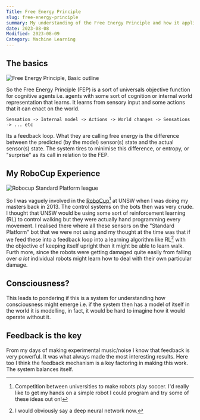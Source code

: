 ```yaml
---
Title: Free Energy Principle
slug: free-energy-principle
summary: My understanding of the Free Energy Principle and how it applies to (machine) learning agents.
date: 2023-08-08
Modified: 2023-08-09
Category: Machine Learning
---
```


## The basics

![Free Energy Principle, Basic outline]({static}/images/fep_simple.png)

So the Free Energy Principle (FEP) is a sort of universals objective function for cognitive agents i.e. agents with some sort of cognition or internal world representation that learns. It learns from sensory input and some actions that it can enact on the world.

    Sensation -> Internal model -> Actions -> World changes -> Sensations -> ... etc

Its a feedback loop. What they are calling free energy is the difference between the predicted (by the model) sensor(s) state and the actual sensor(s) state. The system tires to minimise this difference, or entropy, or "surprise" as its call in relation to the FEP.

## My RoboCup Experience

![Robocup Standard Platform league]({static}/images/robocup.png)

So I was vaguely involved in the [RoboCup](https://www.robocup.org/)[^robocup] at UNSW when I was doing my masters back in 2013. The control systems on the bots then was very crude. I thought that UNSW would be using some sort of reinforcement learning (RL) to control walking but they were actually hand programming every movement. I realised there where all these sensors on the "Standard Platform" bot that we were not using and my thought at the time was that if we feed these into a feedback loop into a learning algorithm like RL[^notRL] with the objective of keeping itself upright then it might be able to learn walk. Furth more, since the robots were getting damaged quite easily from falling over _a lot_ individual robots might learn how to deal with their own particular damage.

## Consciousness?

This leads to pondering if this is a system for understanding how consciousness might emerge i.e. if the system then has a model of itself in the world it is modelling, in fact, it would be hard to imagine how it would operate without it.

## Feedback is the key

From my days of making experimental music/noise I know that feedback is very powerful. It was what always made the most interesting results. Here too I think the feedback mechanism is a key factoring in making this work. The system balances itself.


[^robocup]: Competition between universities to make robots play soccer. I'd really like to get my hands on a simple robot I could program and try some of these ideas out on!
[^notRL]: I would obviously say a deep neural network now.